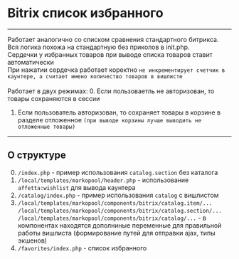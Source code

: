# Bitrix список избранного

---

Работает аналогично со списком сравнения стандартного битрикса. Вся логика похожа на стандартную без приколов в init.php. \
Сердечки у избранных товаров при выводе списка товаров ставит автоматически \
При нажатии сердечка работает коректно `не инкрементирует счетчик в каунтере, а считает имено количество товаров в вишлисте` \
\
Работает в двух режимах:
0. Если пользоваетль не авторизован, то товары сохраняются в сессии
1. Если пользователь авторизован, то сохраняет товары в корзине в разделе отложенное `(при выводе корзины лучше выводить не отложенные товары)`

---

## О структуре
0. `/index.php` - пример использования `catalog.section` без каталога 
1. `/local/templates/markopool/header.php` - использование `affetta:wishlist` для вывода каунтера
2. `/catalog/index.php` - пример использования `catalog` с вишлистом
3. `/local/templates/markopool/components/bitrix/catalog.item/...` `/local/templates/markopool/components/bitrix/catalog.section/...` `/local/templates/markopool/components/bitrix/catalog/...` - в компонентах находятся дополниные переменные для правильной работы вишлиста (формирование путей для отправки ajax, типы экшенов)
4. `/favorites/index.php` - список избранного
